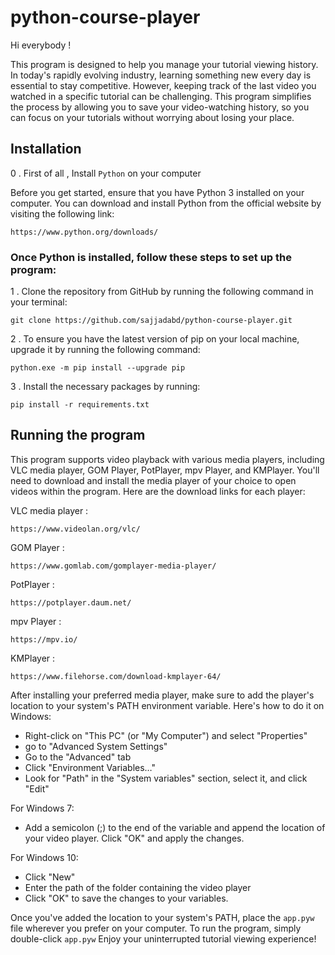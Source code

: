 # python-course-player

Hi everybody !

This program is designed to help you manage your tutorial viewing history. In today's rapidly evolving industry, learning something new every day is essential to stay competitive. However, keeping track of the last video you watched in a specific tutorial can be challenging. This program simplifies the process by allowing you to save your video-watching history, so you can focus on your tutorials without worrying about losing your place.

## Installation 

0 . First of all , Install `Python` on your computer 

Before you get started, ensure that you have Python 3 installed on your computer. You can download and install Python from the official website by visiting the following link:

```shell
https://www.python.org/downloads/
```

### Once Python is installed, follow these steps to set up the program:

1 . Clone the repository from GitHub by running the following command in your terminal:

```shell
git clone https://github.com/sajjadabd/python-course-player.git
```

2 . To ensure you have the latest version of pip on your local machine, upgrade it by running the following command:
	
```shell
python.exe -m pip install --upgrade pip
```

3 . Install the necessary packages by running:

```shell
pip install -r requirements.txt
```


## Running the program 

This program supports video playback with various media players, including VLC media player, GOM Player, PotPlayer, mpv Player, and KMPlayer. You'll need to download and install the media player of your choice to open videos within the program. Here are the download links for each player:

VLC media player :

```
https://www.videolan.org/vlc/
```

GOM Player :

```shell
https://www.gomlab.com/gomplayer-media-player/
```

PotPlayer :

```shell
https://potplayer.daum.net/
```

mpv Player :

```shell
https://mpv.io/
```

KMPlayer :

```shell
https://www.filehorse.com/download-kmplayer-64/
```

After installing your preferred media player, make sure to add the player's location to your system's PATH environment variable. Here's how to do it on Windows:


* Right-click on "This PC" (or "My Computer") and select "Properties"
* go to "Advanced System Settings"
* Go to the "Advanced" tab
* Click "Environment Variables…"
* Look for "Path" in the "System variables" section, select it, and click "Edit"

For Windows 7:

* Add a semicolon (;) to the end of the variable and append the location of your video player. Click "OK" and apply the changes.

For Windows 10:

* Click "New" 
* Enter the path of the folder containing the video player
* Click "OK" to save the changes to your variables.

Once you've added the location to your system's PATH, place the `app.pyw` file wherever you prefer on your computer. To run the program, simply double-click `app.pyw` Enjoy your uninterrupted tutorial viewing experience!
